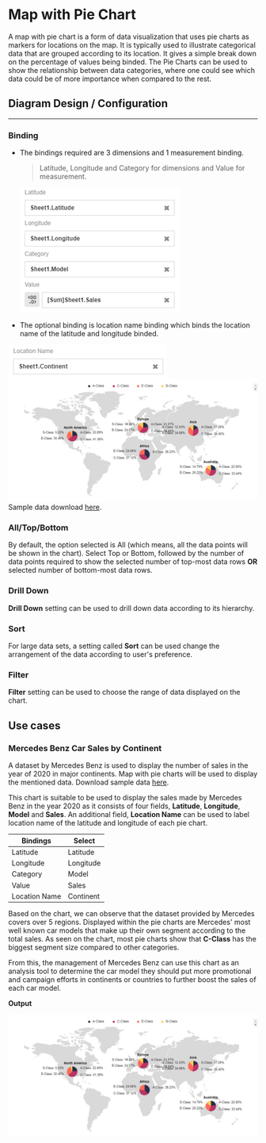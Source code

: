 # Map with Pie Chart  
A map with pie chart is a form of data visualization that uses pie charts as markers for locations on the map. It is typically used to illustrate categorical data that are grouped according to its location. It gives a simple break down on the percentage of values being binded. The Pie Charts can be used to show the relationship between data categories, where one could see which data could be of more importance when compared to the rest.

## Diagram Design / Configuration
---

### Binding
- The bindings required are 3 dimensions and 1 measurement binding.  
    >Latitude, Longitude and Category for dimensions and Value for measurement.
      
  ![Binding](./images/map-pie/binding.PNG)
  
- The optional binding is location name binding which binds the location name of the latitude and longitude binded.

 ![Location Name Binding](./images/map-pie/location-binding.PNG)
 ![Location Name Binding Example](./images/map-pie/location-binding-example.PNG)
Sample data download [here](./sample-data/map-pie/sample-mercedes-sale-location.xlsx). 

### All/Top/Bottom
By default, the option selected is All (which means, all the data points will be shown in the chart). Select Top or Bottom, followed by the number of data points required to show the selected number of top-most data rows **OR** selected number of bottom-most data rows.

### Drill Down
**Drill Down** setting can be used to drill down data according to its hierarchy. 

### Sort
For large data sets, a setting called **Sort** can be used change the arrangement of the data according to user's preference.

### Filter
**Filter** setting can be used to choose the range of data displayed on the chart.

## Use cases

### Mercedes Benz Car Sales by Continent
   
A dataset by Mercedes Benz is used to display the number of sales in the year of 2020 in major continents. Map with pie charts will be used to display the mentioned data. Download sample data [here](./sample-data/map-pie/sample-mercedes-sale.xlsx).

This chart is suitable to be used to display the sales made by Mercedes Benz in the year 2020 as it consists of four fields, **Latitude**, **Longitude**, **Model** and **Sales**. An additional field, **Location Name** can be used to label location name of the latitude and longitude of each pie chart. 

|Bindings |Select|
|---|---|
|Latitude|Latitude|
|Longitude|Longitude|
|Category|Model|
|Value|Sales|
|Location Name|Continent|

Based on the chart, we can observe that the dataset provided by Mercedes covers over 5 regions. Displayed within the pie charts are Mercedes' most well known car models that make up their own segment according to the total sales. As seen on the chart, most pie charts show that **C-Class** has the biggest segment size compared to other categories. 

From this, the management of Mercedes Benz can use this chart as an analysis tool to determine the car model they should put more promotional and campaign efforts in continents or countries to further boost the sales of each car model.

**Output**

![Mercedes Benz Sales 2020](./images/map-pie/location-binding-example.PNG)

